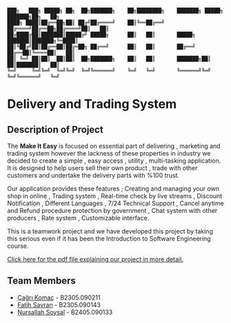 ```
███╗   ███╗ █████╗ ██╗  ██╗███████╗    ██╗████████╗    ███████╗ █████╗ ███████╗██╗   ██╗
████╗ ████║██╔══██╗██║ ██╔╝██╔════╝    ██║╚══██╔══╝    ██╔════╝██╔══██╗██╔════╝██║   ██║
██╔████╔██║███████║█████╔╝ █████╗      ██║   ██║       █████╗  ███████║███████╗╚═████║
██║╚██╔╝██║██╔══██║██╔═██╗ ██╔══╝      ██║   ██║       ██╔══╝  ██╔══██║╚════██║   ██║
██║ ╚═╝ ██║██║  ██║██║  ██╗███████╗    ██║   ██║       ███████╗██║  ██║███████║   ██║
╚═╝     ╚═╝╚═╝  ╚═╝╚═╝  ╚═╝╚══════╝    ╚═╝   ╚═╝       ╚══════╝╚═╝  ╚═╝╚══════╝   ╚═╝ 
```
# Delivery and Trading System 

## Description of Project
The **Make It Easy** is focused on essential part of delivering , marketing and trading system however the lackness of these properties in industry we decided to create a simple , easy access , utility , multi-tasking application. It is designed to help users sell their own product , trade with other customers and undertake the delivery parts with %100 trust.

Our application provides these features ; Creating and managing your own shop in online , Trading system , Real-time check by live streams , Discount Notification , Different Languages , 7/24 Technical Support , Cancel anytime and Refund procedure protection by government , Chat system with other producers , Rate system , Customizable interface. 

This is a teamwork project and we have developed this project by taking this serious even if it has been the Introduction to Software Engineering course. 

[Click here for the pdf file explaining our project in more detail.](https://github.com/YunuSezer/Calendar-App/blob/main/calender_reminder_app.pdf)



## Team Members
- [Çağrı Komaç](https://github.com/abdulsametkoccaga) - B2305.090211
- [Fatih Savran](https://github.com/BedirhanDincer1) - B2305.090143
- [Nursallah Soysal](https://github.com/ErdemDogan55) - B2405.090133

